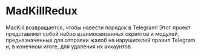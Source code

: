 # MadKillRedux
MadKill возвращается, чтобы навести порядок в Telegram! Этот проект представляет собой набор взаимосвязанных скриптов и модулей, предназначенных для отправки жалоб на нарушителей правил Telegram и, в конечном итоге, для удаления их аккаунтов.

